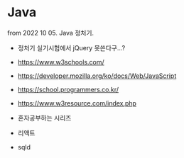 # Java

from 2022 10 05. Java 정처기.
* 정처기 실기시험에서 jQuery 못쓴다구...?

- https://www.w3schools.com/
- https://developer.mozilla.org/ko/docs/Web/JavaScript
- https://school.programmers.co.kr/
- https://www.w3resource.com/index.php

- 혼자공부하는 시리즈
- 리액트
- sqld
